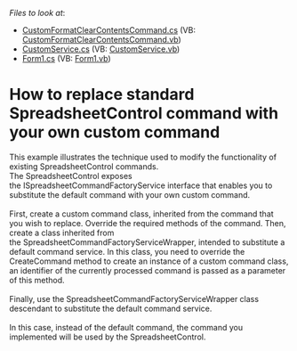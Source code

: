 <!-- default file list -->
*Files to look at*:

* [CustomFormatClearContentsCommand.cs](./CS/SpreadsheetCustomCommand/CustomFormatClearContentsCommand.cs) (VB: [CustomFormatClearContentsCommand.vb](./VB/SpreadsheetCustomCommand/CustomFormatClearContentsCommand.vb))
* [CustomService.cs](./CS/SpreadsheetCustomCommand/CustomService.cs) (VB: [CustomService.vb](./VB/SpreadsheetCustomCommand/CustomService.vb))
* [Form1.cs](./CS/SpreadsheetCustomCommand/Form1.cs) (VB: [Form1.vb](./VB/SpreadsheetCustomCommand/Form1.vb))
<!-- default file list end -->
# How to replace standard SpreadsheetControl command with your own custom command


<p>This example illustrates the technique used to modify the functionality of existing SpreadsheetControl commands.<br />The SpreadsheetControl exposes the ISpreadsheetCommandFactoryService interface that enables you to substitute the default command with your own custom command. <br /><br />First, create a custom command class, inherited from the command that you wish to replace. Override the required methods of the command. Then, create a class inherited from the SpreadsheetCommandFactoryServiceWrapper, intended to substitute a default command service. In this class, you need to override the CreateCommand method to create an instance of a custom command class, an identifier of the currently processed command is passed as a parameter of this method. <br /><br />Finally, use the SpreadsheetCommandFactoryServiceWrapper class descendant to substitute the default command service.<br /><br />In this case, instead of the default command, the command you implemented will be used by the SpreadsheetControl.</p>

<br/>



